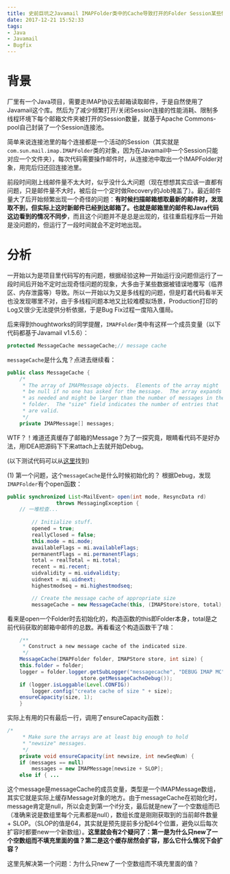 ```yaml
---
title: 史前巨坑之Javamail IMAPFolder类中的Cache导致打开的Folder Session某些情况下不能获取邮件变化
date: 2017-12-21 15:52:33
tags:
- Java
- Javamail
- Bugfix
---
```

# 背景
厂里有一个Java项目，需要走IMAP协议去邮箱读取邮件，于是自然使用了Javamail这个库。然后为了减少频繁打开/关闭Session连接的性能消耗、限制多线程环境下每个邮箱文件夹被打开的Session数量，就基于Apache Commons-pool自己封装了一个Session连接池。

简单来说连接池里的每个连接都是一个活动的Session（其实就是`com.sun.mail.imap.IMAPFolder`类的对象，因为在Javamail中一个Session只能对应一个文件夹），每次代码需要操作邮件时，从连接池中取出一个IMAPFolder对象，用完后归还回连接池里。

前段时间刚上线邮件量不太大时，似乎没什么大问题（现在想想其实应该一直都有问题，只是邮件量不大时，被后台一个定时做Recovery的Job掩盖了）。最近邮件量大了后开始频繁出现一个奇怪的问题：**有时候扫描邮箱想取最新的邮件时，发现取不到，但实际上这时新邮件已经到达邮箱了。也就是邮箱里的邮件和Java代码这边看到的情况不同步**，而且这个问题并不是总是出现的，往往重启程序后一开始是没问题的，但运行了一段时间就会不定时地出现。

# 分析
一开始以为是项目里代码写的有问题，根据经验这种一开始运行没问题但运行了一段时间后开始不定时出现奇怪问题的现象，大多由于某些数据被错误地覆写（临界区、内存泄露等）导致。所以一开始以为又是多线程的问题，但是盯着代码看半天也没发现哪里不对，由于多线程问题本地又比较难模拟场景，Production打印的Log又很少无法提供分析依据，于是Bug Fix过程一度陷入僵局。

后来得到thoughtworks的同学提醒，`IMAPFolder`类中有这样一个成员变量（以下代码都基于Javamail v1.5.6）：

```java
protected MessageCache messageCache;// message cache
```
`messageCache`是什么鬼？点进去继续看：
```java
public class MessageCache {
    /*
     * The array of IMAPMessage objects.  Elements of the array might
     * be null if no one has asked for the message.  The array expands
     * as needed and might be larger than the number of messages in the
     * folder.  The "size" field indicates the number of entries that
     * are valid.
     */
    private IMAPMessage[] messages;
```
WTF？！难道还真缓存了邮箱的Message？为了一探究竟，眼睛看代码不是好办法，用IDEA把源码下下来attach上去就开始Debug。

(以下测试代码可以从[这里](https://github.com/yellowb/email-engine-poc/blob/master/PocRedis/src/main/java/test/email/TestSearchMailByMsgID.java "这里")找到)

(1) 第一个问题，这个`messageCache`是什么时候初始化的？
根据Debug，发现`IMAPFolder`有个open函数：
```java
public synchronized List<MailEvent> open(int mode, ResyncData rd)
				throws MessagingException {
	// 一堆检查...
	
	    // Initialize stuff.
	    opened = true;
	    reallyClosed = false;
	    this.mode = mi.mode;
	    availableFlags = mi.availableFlags;
	    permanentFlags = mi.permanentFlags;
	    total = realTotal = mi.total;
	    recent = mi.recent;
	    uidvalidity = mi.uidvalidity;
	    uidnext = mi.uidnext;
	    highestmodseq = mi.highestmodseq;

	    // Create the message cache of appropriate size
	    messageCache = new MessageCache(this, (IMAPStore)store, total);
```
看来是open一个Folder时去初始化的，构造函数的this即Folder本身，total是之前代码获取的邮箱中邮件的总数。再看看这个构造函数干了啥：
```java
    /**
     * Construct a new message cache of the indicated size.
     */
    MessageCache(IMAPFolder folder, IMAPStore store, int size) {
	this.folder = folder;
	logger = folder.logger.getSubLogger("messagecache", "DEBUG IMAP MC",
						store.getMessageCacheDebug());
	if (logger.isLoggable(Level.CONFIG))
	    logger.config("create cache of size " + size);
	ensureCapacity(size, 1);
    }
```
实际上有用的只有最后一行，调用了ensureCapacity函数：
```java
/*
     * Make sure the arrays are at least big enough to hold
     * "newsize" messages.
     */
    private void ensureCapacity(int newsize, int newSeqNum) {
	if (messages == null)
	    messages = new IMAPMessage[newsize + SLOP];
	else if { ...
```
这个message是messageCache的成员变量，类型是一个IMAPMessage数组，其实它就是实际上缓存Message对象的地方。由于messageCache在初始化时，message肯定是null，所以会走到第一个if分支，最后就是new了一个空数组而已（准确来说是数组里每个元素都是null），数组长度是刚刚获取到的当前邮件数量 + SLOP。（SLOP的值是64，其实就是预先提前多分配64个位置，避免以后每次扩容时都要new一个新数组）。**这里就会有2个疑问了：第一是为什么只new了一个空数组而不填充里面的值？第二是这个缓存居然会扩容，那么它什么情况下会扩容？**

这里先解决第一个问题：为什么只new了一个空数组而不填充里面的值？